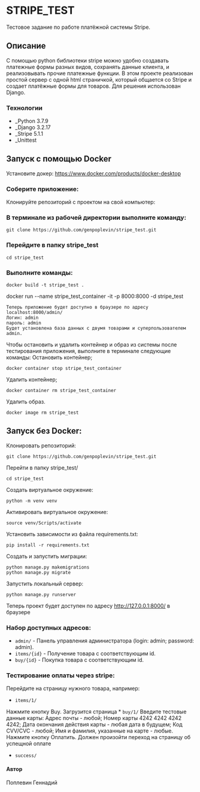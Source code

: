 # STRIPE_TEST

Тестовое задание по работе платёжной системы Stripe.

## Описание

С помощью python библиотеки stripe можно удобно создавать платежные формы разных видов, сохранять данные клиента, и реализовывать прочие платежные функции. 
В этом проекте реализован простой сервер с одной html страничкой, который общается со Stripe и создает платёжные формы для товаров. 
Для решения использован Django.

### Технологии
 - _Python 3.7.9
 - _Django 3.2.17
 - _Stripe 5.1.1
 - _Unittest

## Запуск с помощью Docker

Установите докер: https://www.docker.com/products/docker-desktop

### Соберите приложение:

Клонируйте репозиторий с проектом на свой компьютер:

### В терминале из рабочей директории выполните команду:
```
git clone https://github.com/genpoplevin/stripe_test.git
```

### Перейдите в папку stripe_test
```
cd stripe_test
```

### Выполните команды:
```
docker build -t stripe_test .
```
docker run --name stripe_test_container -it -p 8000:8000 -d stripe_test
```
Теперь приложение будет доступно в браузере по адресу localhost:8000/admin/
Логин: admin
пароль: admin
Будет установлена база данных с двумя товарами и суперпользователем admin.
```
Чтобы остановить и удалить контейнер и образ из системы после тестирования приложения, 
выполните в терминале следующие команды:
Остановить контейнер;
```
docker container stop stripe_test_container
```
Удалить контейнер;
```
docker container rm stripe_test_container
```
Удалить образ.
```
docker image rm stripe_test
```

## Запуск без Docker:

Клонировать репозиторий:

```
git clone https://github.com/genpoplevin/stripe_test.git
```

Перейти в папку stripe_test/
```
cd stripe_test
```

Cоздать виртуальное окружение:
```
python -m venv venv
```

Активировать виртуальное окружение:
```
source venv/Scripts/activate
```

Установить зависимости из файла requirements.txt:
```
pip install -r requirements.txt
```

Создать и запустить миграции:
```
python manage.py makemigrations
python manage.py migrate
```

Запустить локальный сервер:
```
python manage.py runserver
```
Теперь проект будет доступен по адресу http://127.0.0.1:8000/ в браузере


### Набор доступных адресов:
* ```admin/``` - Панель управления администратора (login: admin; password: admin).
* ```items/{id}``` - Получение товара с соответствующим id.
* ```buy/{id}``` - Покупка товара с соответствующим id.

### Тестирование оплаты через stripe:

Перейдите на страницу нужного товара, например:
* ```items/1/```

Нажмите кнопку Buy. Загрузится страница * ```buy/1/```
Введите тестовые данные карты:
Адрес почты - любой;
Номер карты 4242 4242 4242 4242;
Дата окончания действия карты - любая дата в будущем;
Код CVV/CVC - любой;
Имя и фамилия, указанные на карте - любые.
Нажмите кнопку Оплатить. Должен произойти переход на страницу об успещной оплате
* ```success/```

#### Автор
Поплевин Геннадий